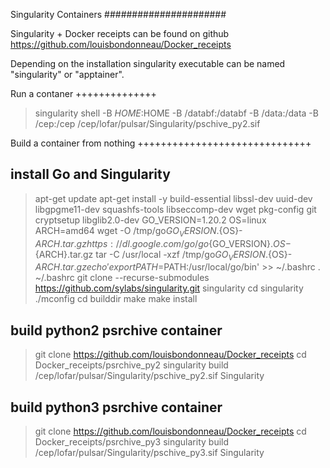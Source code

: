 Singularity Containers
######################

Singularity + Docker receipts can be found on github https://github.com/louisbondonneau/Docker_receipts

Depending on the installation singularity executable can be named "singularity" or "apptainer".


Run a contaner
++++++++++++++

> singularity shell -B $HOME:$HOME  -B /databf:/databf -B /data:/data -B /cep:/cep /cep/lofar/pulsar/Singularity/pschive_py2.sif


Build a container from nothing
++++++++++++++++++++++++++++++


install Go and Singularity
--------------------------

> apt-get update
> apt-get install -y build-essential libssl-dev uuid-dev libgpgme11-dev squashfs-tools libseccomp-dev wget pkg-config git cryptsetup libglib2.0-dev
> GO_VERSION=1.20.2 OS=linux ARCH=amd64
> wget -O /tmp/go${GO_VERSION}.${OS}-${ARCH}.tar.gz https://dl.google.com/go/go${GO_VERSION}.${OS}-${ARCH}.tar.gz
> tar -C /usr/local -xzf /tmp/go${GO_VERSION}.${OS}-${ARCH}.tar.gz
> echo 'export PATH=$PATH:/usr/local/go/bin' >> ~/.bashrc
> . ~/.bashrc
> git clone --recurse-submodules https://github.com/sylabs/singularity.git singularity
> cd singularity
> ./mconfig
> cd builddir
> make
> make install


build python2 psrchive container
--------------------------------

> git clone https://github.com/louisbondonneau/Docker_receipts
> cd Docker_receipts/psrchive_py2
> singularity build /cep/lofar/pulsar/Singularity/pschive_py2.sif Singularity


build python3 psrchive container
--------------------------------

> git clone https://github.com/louisbondonneau/Docker_receipts
> cd Docker_receipts/psrchive_py3
> singularity build /cep/lofar/pulsar/Singularity/pschive_py3.sif Singularity

